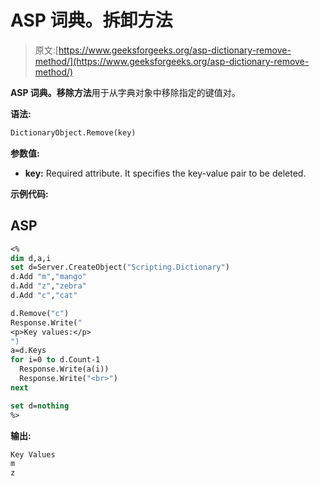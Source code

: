 # ASP 词典。拆卸方法

> 原文:[https://www.geeksforgeeks.org/asp-dictionary-remove-method/](https://www.geeksforgeeks.org/asp-dictionary-remove-method/)

**ASP 词典。移除方法**用于从字典对象中移除指定的键值对。

**语法:**

```vb
DictionaryObject.Remove(key)
```

**参数值:**

*   **key:** Required attribute. It specifies the key-value pair to be deleted.

**示例代码:**

## ASP

```vb
<%
dim d,a,i
set d=Server.CreateObject("Scripting.Dictionary")
d.Add "m","mango"
d.Add "z","zebra"
d.Add "c","cat"

d.Remove("c")
Response.Write("
<p>Key values:</p>
")
a=d.Keys
for i=0 to d.Count-1
  Response.Write(a(i))
  Response.Write("<br>")
next

set d=nothing
%>
```

**输出:**

```vb
Key Values
m
z
```